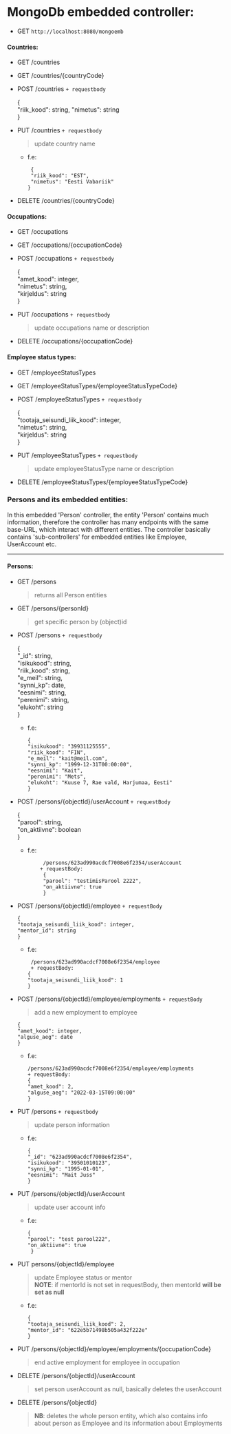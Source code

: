 # MongoDb embedded controller:
- GET `http://localhost:8080/mongoemb`

#### Countries:
- GET /countries
- GET /countries/{countryCode}
- POST /countries `+ requestbody`

  	{  
  	"riik_kood": string, 
  	"nimetus": string  
  	}

- PUT /countries `+ requestbody`
  > update country name
  - f.e:

         {    
         "riik_kood": "EST",   
         "nimetus": "Eesti Vabariik"  
    	}  
- DELETE /countries/{countryCode}

#### Occupations:
- GET /occupations
- GET /occupations/{occupationCode}
- POST /occupations `+ requestbody`

  	 {      
  	 "amet_kood": integer,    
  	 "nimetus": string,    
  	 "kirjeldus": string    
  	 }  

- PUT /occupations `+ requestbody`
  > update occupations name or description
- DELETE /occupations/{occupationCode}

#### Employee status types:
- GET /employeeStatusTypes
- GET /employeeStatusTypes/{employeeStatusTypeCode}
- POST /employeeStatusTypes `+ requestbody`

  	{     
  	"tootaja_seisundi_liik_kood": integer,    
  	"nimetus": string,    
  	"kirjeldus": string    
  	}  

- PUT /employeeStatusTypes `+ requestbody`
  > update employeeStatusType name or description
- DELETE /employeeStatusTypes/{employeeStatusTypeCode}

### Persons and its embedded entities:
In this embedded 'Person' controller, the entity 'Person' contains much information, therefore the controller has many endpoints with the same base-URL, which interact with different entities.
The controller basically contains 'sub-controllers' for embedded entities like Employee, UserAccount etc.
****  

#### Persons:
- GET /persons
  > returns all Person entities
- GET /persons/{personId}
  > get specific person by (object)id
- POST /persons `+ requestbody`

  	{      
  	"_id": string,    
  	"isikukood": string,    
  	"riik_kood": string,    
  	"e_meil": string,    
  	"synni_kp": date,    
  	"eesnimi": string,    
  	"perenimi": string,    
  	"elukoht": string    
  	}  
  - f.e:

    	{     
    	"isikukood": "39931125555",   
    	"riik_kood": "FIN",  
    	"e_meil": "kait@meil.com", 
    	"synni_kp": "1999-12-31T00:00:00",     
    	"eesnimi": "Kait",   
    	"perenimi": "Mets",   
    	"elukoht": "Kuuse 7, Rae vald, Harjumaa, Eesti"   
    	}  

- POST /persons/{objectId}/userAccount `+ requestBody`

  	 {  
  	 "parool": string,    
  	 "on_aktiivne": boolean    
  	 } 

  - f.e:


			 /persons/623ad990acdcf7008e6f2354/userAccount 
			+ requestBody: 
			 { 
			 "parool": "testimisParool 2222",    
			 "on_aktiivne": true  
			 }   

- POST /persons/{objectId}/employee `+ requestBody`

      {
      "tootaja_seisundi_liik_kood": integer, 
      "mentor_id": string    
      } 

  - f.e:

         /persons/623ad990acdcf7008e6f2354/employee
         + requestBody: 
        { 
        "tootaja_seisundi_liik_kood": 1 
        }   

- POST /persons/{objectId}/employee/employments `+ requestBody`
  > add a new employment to employee

      {  
      "amet_kood": integer,     
      "alguse_aeg": date    
      }  
  - f.e:

        /persons/623ad990acdcf7008e6f2354/employee/employments  
        + requestBody: 
        {        
        "amet_kood": 2,   
        "alguse_aeg": "2022-03-15T09:00:00"   
        }  

- PUT /persons `+ requestbody`
  >update person information
  - f.e:

        {    
        "_id": "623ad990acdcf7008e6f2354",    
        "isikukood": "39501010123",  
        "synni_kp": "1995-01-01", 
        "eesnimi": "Mait Juss"
        }   
- PUT /persons/{objectId}/userAccount
  > update user account info
  - f.e:

        {    
        "parool": "test parool222",    
        "on_aktiivne": true  
         }   
- PUT persons/{objectId}/employee
  > update Employee status or mentor  
  > **NOTE**: if mentorId is not set in requestBody, then mentorId **will be set as null**
  - f.e:

        {    
        "tootaja_seisundi_liik_kood": 2,    
        "mentor_id": "622e5b71498b505a432f222e"    
        }   
- PUT /persons/{objectId}/employee/employments/{occupationCode}
  > end active employment for employee in occupation

- DELETE /persons/{objectId}/userAccount
  > set person userAccount as null, basically deletes the userAccount

- DELETE /persons/{objectId}
  > **NB**: deletes the whole person entity, which also contains info about person as Employee and its information about Employments